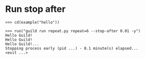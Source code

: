 # Run stop after

    >>> cd(example("hello"))

    >>> run("guild run repeat.py repeat=6 --stop-after 0.01 -y")
    Hello Guild!
    Hello Guild!
    Hello Guild!...
    Stopping process early (pid ...) - 0.1 minute(s) elapsed...
    <exit ...>

